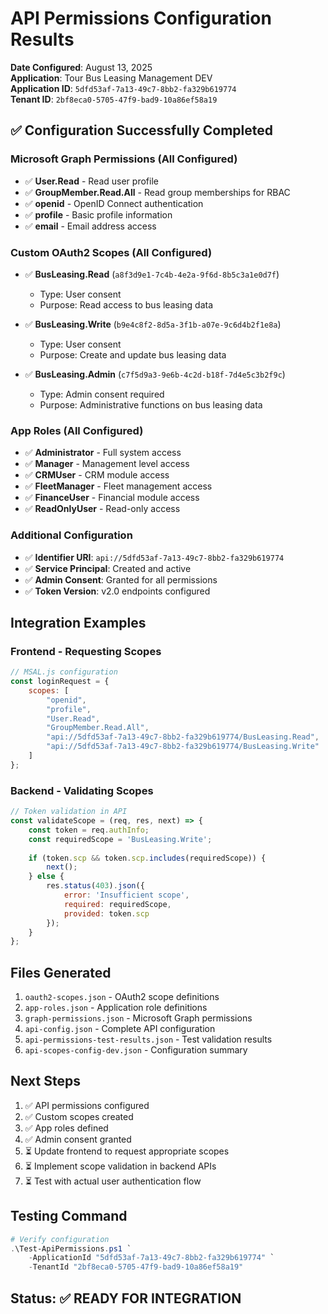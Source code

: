# API Permissions Configuration Results

**Date Configured**: August 13, 2025  
**Application**: Tour Bus Leasing Management DEV  
**Application ID**: `5dfd53af-7a13-49c7-8bb2-fa329b619774`  
**Tenant ID**: `2bf8eca0-5705-47f9-bad9-10a86ef58a19`

## ✅ Configuration Successfully Completed

### Microsoft Graph Permissions (All Configured)
- ✅ **User.Read** - Read user profile
- ✅ **GroupMember.Read.All** - Read group memberships for RBAC
- ✅ **openid** - OpenID Connect authentication
- ✅ **profile** - Basic profile information
- ✅ **email** - Email address access

### Custom OAuth2 Scopes (All Configured)
- ✅ **BusLeasing.Read** (`a8f3d9e1-7c4b-4e2a-9f6d-8b5c3a1e0d7f`)
  - Type: User consent
  - Purpose: Read access to bus leasing data
  
- ✅ **BusLeasing.Write** (`b9e4c8f2-8d5a-3f1b-a07e-9c6d4b2f1e8a`)
  - Type: User consent
  - Purpose: Create and update bus leasing data
  
- ✅ **BusLeasing.Admin** (`c7f5d9a3-9e6b-4c2d-b18f-7d4e5c3b2f9c`)
  - Type: Admin consent required
  - Purpose: Administrative functions on bus leasing data

### App Roles (All Configured)
- ✅ **Administrator** - Full system access
- ✅ **Manager** - Management level access
- ✅ **CRMUser** - CRM module access
- ✅ **FleetManager** - Fleet management access
- ✅ **FinanceUser** - Financial module access
- ✅ **ReadOnlyUser** - Read-only access

### Additional Configuration
- ✅ **Identifier URI**: `api://5dfd53af-7a13-49c7-8bb2-fa329b619774`
- ✅ **Service Principal**: Created and active
- ✅ **Admin Consent**: Granted for all permissions
- ✅ **Token Version**: v2.0 endpoints configured

## Integration Examples

### Frontend - Requesting Scopes
```javascript
// MSAL.js configuration
const loginRequest = {
    scopes: [
        "openid",
        "profile",
        "User.Read",
        "GroupMember.Read.All",
        "api://5dfd53af-7a13-49c7-8bb2-fa329b619774/BusLeasing.Read",
        "api://5dfd53af-7a13-49c7-8bb2-fa329b619774/BusLeasing.Write"
    ]
};
```

### Backend - Validating Scopes
```javascript
// Token validation in API
const validateScope = (req, res, next) => {
    const token = req.authInfo;
    const requiredScope = 'BusLeasing.Write';
    
    if (token.scp && token.scp.includes(requiredScope)) {
        next();
    } else {
        res.status(403).json({ 
            error: 'Insufficient scope',
            required: requiredScope,
            provided: token.scp 
        });
    }
};
```

## Files Generated
1. `oauth2-scopes.json` - OAuth2 scope definitions
2. `app-roles.json` - Application role definitions
3. `graph-permissions.json` - Microsoft Graph permissions
4. `api-config.json` - Complete API configuration
5. `api-permissions-test-results.json` - Test validation results
6. `api-scopes-config-dev.json` - Configuration summary

## Next Steps
1. ✅ API permissions configured
2. ✅ Custom scopes created
3. ✅ App roles defined
4. ✅ Admin consent granted
5. ⏳ Update frontend to request appropriate scopes
6. ⏳ Implement scope validation in backend APIs
7. ⏳ Test with actual user authentication flow

## Testing Command
```powershell
# Verify configuration
.\Test-ApiPermissions.ps1 `
    -ApplicationId "5dfd53af-7a13-49c7-8bb2-fa329b619774" `
    -TenantId "2bf8eca0-5705-47f9-bad9-10a86ef58a19"
```

## Status: ✅ READY FOR INTEGRATION